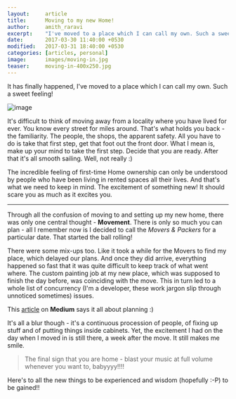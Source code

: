 ```yaml
---
layout:     article
title:      Moving to my new Home!
author:     amith_raravi
excerpt:    "I've moved to a place which I can call my own. Such a sweet feeling!"
date:       2017-03-30 11:40:00 +0530
modified:   2017-03-31 18:40:00 +0530
categories: [articles, personal]
image:      images/moving-in.jpg
teaser:     moving-in-400x250.jpg
---
```


It has finally happened, I've moved to a place which I can call my own. Such a sweet feeling!

![image](/images/moving-in.jpg)

It's difficult to think of moving away from a locality where you have lived for ever. You know every street for miles around. That's what holds you back - the familiarity. The people, the shops, the apparent safety. All you have to do is take that first step, get that foot out the front door. What I mean is, make up your mind to take the first step. Decide that you are ready. After that it's all smooth sailing. Well, not really :)

The incredible feeling of first-time Home ownership can only be understood by people who have been living in rented spaces all their lives. And that's what we need to keep in mind. The excitement of something new! It should scare you as much as it excites you.

---

Through all the confusion of moving to and setting up my new home, there was only one central thought - **Movement**. There is only so much you can plan - all I remember now is I decided to call the *Movers & Packers* for a particular date. That started the ball rolling!

There were some mix-ups too. Like it took a while for the Movers to find my place, which delayed our plans. And once they did arrive, everything happened so fast that it was quite difficult to keep track of what went where. The custom painting job at my new place, which was supposed to finish the day before, was coinciding with the move. This in turn led to a whole list of concurrency (I'm a developer, these work jargon slip through unnoticed sometimes) issues.

This [article](https://m.signalvnoise.com/planning-is-guessing-66fd2cea3f50) on **Medium** says it all about planning :)

It's all a blur though - it's a continuous procession of people, of fixing up stuff and of putting things inside cabinets. Yet, the excitement I had on the day when I moved in is still there, a week after the move. It still makes me smile.

> The final sign that you are home - blast your music at full volume whenever you want to, babyyyy!!!!

Here's to all the new things to be experienced and wisdom (hopefully :-P) to be gained!!
